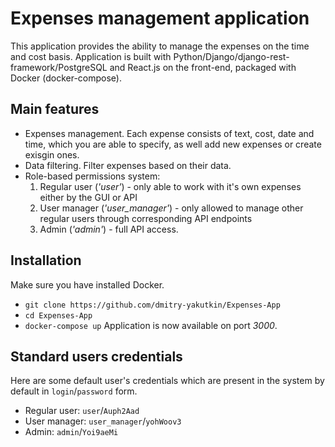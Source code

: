 # Expenses management application
This application provides the ability to manage the expenses on the time and cost basis.
Application is built with Python/Django/django-rest-framework/PostgreSQL and React.js on the front-end, packaged with Docker (docker-compose).
## Main features
- Expenses management. Each expense consists of text, cost, date and time, which you are able to specify, as well add new expenses or create exisgin ones.
- Data filtering. Filter expenses based on their data.
- Role-based permissions system: 
    1. Regular user (*'user'*) - only able to work with it's own expenses either by the GUI or API
    2. User manager (*'user_manager'*) - only allowed to manage other regular users through corresponding API endpoints
    3. Admin (*'admin'*) - full API access.
## Installation
Make sure you have installed Docker.
- ```git clone https://github.com/dmitry-yakutkin/Expenses-App```
- ```cd Expenses-App```
- ```docker-compose up```
Application is now available on port *3000*.
## Standard users credentials
Here are some default user's credentials which are present in the system by default in ```login```/```password``` form.
- Regular user: ```user```/```Auph2Aad```
- User manager: ```user_manager```/```yohWoov3```
- Admin: ```admin```/```Yoi9aeMi```